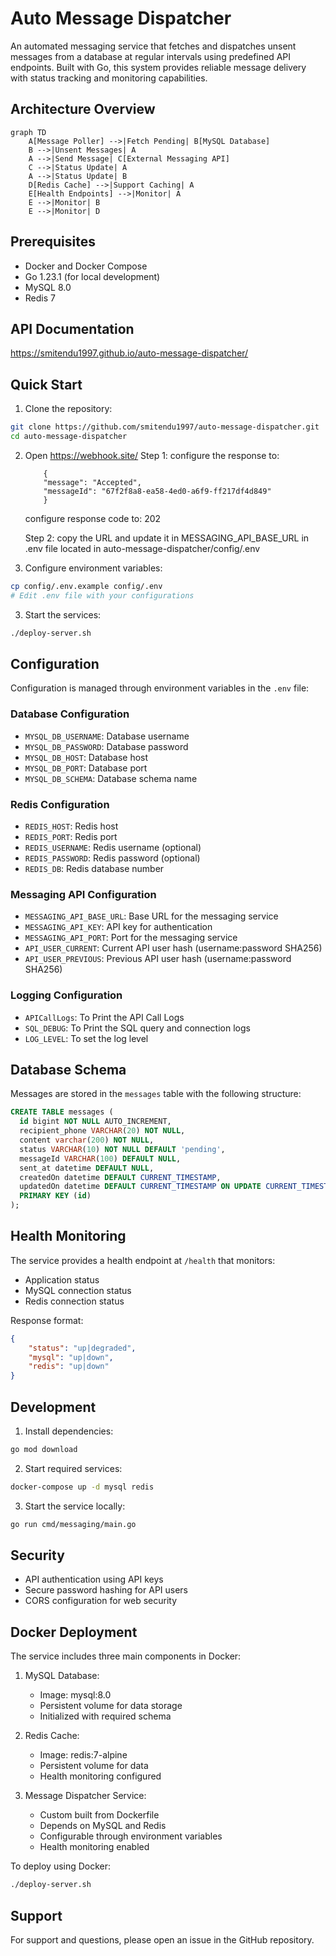# Auto Message Dispatcher

An automated messaging service that fetches and dispatches unsent messages from a database at regular intervals using predefined API endpoints. Built with Go, this system provides reliable message delivery with status tracking and monitoring capabilities.

## Architecture Overview

```mermaid
graph TD
    A[Message Poller] -->|Fetch Pending| B[MySQL Database]
    B -->|Unsent Messages| A
    A -->|Send Message| C[External Messaging API]
    C -->|Status Update| A
    A -->|Status Update| B
    D[Redis Cache] -->|Support Caching| A
    E[Health Endpoints] -->|Monitor| A
    E -->|Monitor| B
    E -->|Monitor| D
```

## Prerequisites

- Docker and Docker Compose
- Go 1.23.1 (for local development)
- MySQL 8.0
- Redis 7

## API Documentation
https://smitendu1997.github.io/auto-message-dispatcher/

## Quick Start

1. Clone the repository:
```bash
git clone https://github.com/smitendu1997/auto-message-dispatcher.git
cd auto-message-dispatcher
```
2. Open https://webhook.site/
   Step 1:
    configure the response to:
    ```
        {
        "message": "Accepted",
        "messageId": "67f2f8a8-ea58-4ed0-a6f9-ff217df4d849"
        }
    ```
    configure response code to: 202

   Step 2:
    copy the URL and update it in MESSAGING_API_BASE_URL in .env file located in auto-message-dispatcher/config/.env

2. Configure environment variables:
```bash
cp config/.env.example config/.env
# Edit .env file with your configurations
```

3. Start the services:
```bash
./deploy-server.sh
```


## Configuration

Configuration is managed through environment variables in the `.env` file:

### Database Configuration
- `MYSQL_DB_USERNAME`: Database username
- `MYSQL_DB_PASSWORD`: Database password
- `MYSQL_DB_HOST`: Database host
- `MYSQL_DB_PORT`: Database port
- `MYSQL_DB_SCHEMA`: Database schema name

### Redis Configuration
- `REDIS_HOST`: Redis host
- `REDIS_PORT`: Redis port
- `REDIS_USERNAME`: Redis username (optional)
- `REDIS_PASSWORD`: Redis password (optional)
- `REDIS_DB`: Redis database number

### Messaging API Configuration
- `MESSAGING_API_BASE_URL`: Base URL for the messaging service
- `MESSAGING_API_KEY`: API key for authentication
- `MESSAGING_API_PORT`: Port for the messaging service
- `API_USER_CURRENT`: Current API user hash (username:password SHA256)
- `API_USER_PREVIOUS`: Previous API user hash (username:password SHA256)

### Logging Configuration
- `APICallLogs`: To Print the API Call Logs
- `SQL_DEBUG`: To Print the SQL query and connection logs
- `LOG_LEVEL`: To set the log level

## Database Schema

Messages are stored in the `messages` table with the following structure:

```sql
CREATE TABLE messages (
  id bigint NOT NULL AUTO_INCREMENT,
  recipient_phone VARCHAR(20) NOT NULL,
  content varchar(200) NOT NULL,
  status VARCHAR(10) NOT NULL DEFAULT 'pending',
  messageId VARCHAR(100) DEFAULT NULL,
  sent_at datetime DEFAULT NULL,
  createdOn datetime DEFAULT CURRENT_TIMESTAMP,
  updatedOn datetime DEFAULT CURRENT_TIMESTAMP ON UPDATE CURRENT_TIMESTAMP,
  PRIMARY KEY (id)
);
```

## Health Monitoring

The service provides a health endpoint at `/health` that monitors:
- Application status
- MySQL connection status
- Redis connection status

Response format:
```json
{
    "status": "up|degraded",
    "mysql": "up|down",
    "redis": "up|down"
}
```

## Development

1. Install dependencies:
```bash
go mod download
```

2. Start required services:
```bash
docker-compose up -d mysql redis
```

3. Start the service locally:
```bash
go run cmd/messaging/main.go
```

## Security

- API authentication using API keys
- Secure password hashing for API users
- CORS configuration for web security

## Docker Deployment

The service includes three main components in Docker:

1. MySQL Database:
   - Image: mysql:8.0
   - Persistent volume for data storage
   - Initialized with required schema

2. Redis Cache:
   - Image: redis:7-alpine
   - Persistent volume for data
   - Health monitoring configured

3. Message Dispatcher Service:
   - Custom built from Dockerfile
   - Depends on MySQL and Redis
   - Configurable through environment variables
   - Health monitoring enabled

To deploy using Docker:
```bash
./deploy-server.sh
```

## Support

For support and questions, please open an issue in the GitHub repository.
